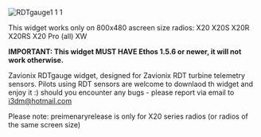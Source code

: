 ![RDTgauge1 1 1](https://github.com/i3dm/Zavionix/assets/8968780/a5de6bc9-6ffe-4333-a45d-4f2bf487fbd0)

This widget works only on 800x480 ascreen size  radios:
X20
X20S
X20R
X20RS
X20 Pro (all)
XW

**IMPORTANT: This widget MUST HAVE Ethos 1.5.6 or newer, it will not work otherwise.**

Zavionix RDTgauge widget, designed for Zavionix RDT turbine telemetry sensors.
Pilots using RDT sensors are welcome to downlaod th widget and enjoy it :)
should you encounter any bugs - please report via email to i3dm@hotmail.com

Please note: preimenaryrelease is only for X20 series radios (or radios of the same screen size)
